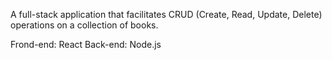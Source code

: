 A full-stack application that facilitates CRUD (Create, Read, Update, Delete) operations on a collection of books.

Frond-end: React
Back-end: Node.js
